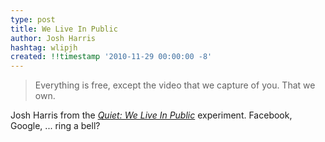 ```yaml
---
type: post
title: We Live In Public
author: Josh Harris
hashtag: wlipjh
created: !!timestamp '2010-11-29 00:00:00 -8'
---
```

> Everything is free, except the video that we capture of you. That we own.

Josh Harris from the *[Quiet: We Live In Public](http://www.weliveinpublicthemovie.com)* experiment. Facebook, Google, ... ring a bell?
